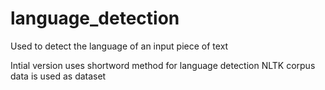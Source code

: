 # language_detection
Used to detect the language of an input piece of text

Intial version uses shortword method for language detection
NLTK corpus data is used as dataset
